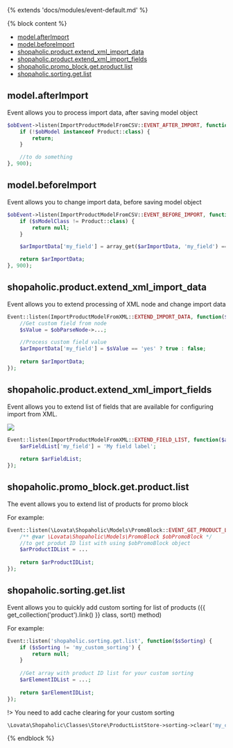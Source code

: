 {% extends 'docs/modules/event-default.md' %}

{% block content %}
* [model.afterImport](#modelafterimport)
* [model.beforeImport](#modelbeforeimport)
* [shopaholic.product.extend_xml_import_data](#shopaholicproductextend_xml_import_data)
* [shopaholic.product.extend_xml_import_fields](#shopaholicproductextend_xml_import_fields)
* [shopaholic.promo_block.get.product.list](#shopaholicpromo_blockgetproductlist)
* [shopaholic.sorting.get.list](#shopaholicsortinggetlist)

## model.afterImport

Event allows you to process import data, after saving model object

```php
$obEvent->listen(ImportProductModelFromCSV::EVENT_AFTER_IMPORT, function ($obModel, $arImportData) {
    if (!$obModel instanceof Product::class) {
        return;
    }

    //to do something 
}, 900);
```

## model.beforeImport

Event allows you to change import data, before saving model object

```php
$obEvent->listen(ImportProductModelFromCSV::EVENT_BEFORE_IMPORT, function ($sModelClass, $arImportData) {
    if ($sModelClass != Product::class) {
        return null;
    }

    $arImportData['my_field'] = array_get($arImportData, 'my_field') == 'yes' ? true : false;

    return $arImportData;
}, 900);
```

## shopaholic.product.extend_xml_import_data

Event allows you to extend processing of XML node and change import data

```php
Event::listen(ImportProductModelFromXML::EXTEND_IMPORT_DATA, function($arImportData, $obParseNode) {
    //Get custom field from node
    $sValue = $obParseNode->...;

    //Process custom field value
    $arImportData['my_field'] = $sValue == 'yes' ? true : false;
    
    return $arImportData;
});
```

## shopaholic.product.extend_xml_import_fields

Event allows you to extend list of fields that are available for configuring import from XML.

![](./../../../assets/images/backend-product-4.png) 

```php
Event::listen(ImportProductModelFromXML::EXTEND_FIELD_LIST, function($arFieldList) {
    $arFieldList['my_field'] = 'My field label';
    
    return $arFieldList;
});
```


## **shopaholic.promo_block.get.product.list**

The event allows you to extend list of products for promo block

For example:
```php
Event::listen(\Lovata\Shopaholic\Models\PromoBlock::EVENT_GET_PRODUCT_LIST, function($obPromoBlock) {
    /** @var \Lovata\Shopaholic\Models\PromoBlock $obPromoBlock */
    //to get produt ID list with using $obPromoBlock object
    $arProductIDList = ...
    
    return $arProductIDList;
});
```

## **shopaholic.sorting.get.list**

Event allows you to quickly add custom sorting for list of products ({{ get_collection('product').link() }} class, sort() method)

For example:
```php
Event::listen('shopaholic.sorting.get.list', function($sSorting) {
    if ($sSorting != 'my_custom_sorting') {
        return null;
    }
    
    //Get array with product ID list for your custom sorting
    $arElementIDList = ...;
    
    return $arElementIDList;
});
```

!> You need to add cache clearing for your custom sorting

```php
\Lovata\Shopaholic\Classes\Store\ProductListStore->sorting->clear('my_custom_sorting');
```
{% endblock %}